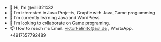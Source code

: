 - 👋 Hi, I’m @villi321432
- 👀 I’m interested in Java Projects, Grapfic with Java, Game programming.
- 🌱 I’m currently learning Java and WordPress
- 💞️ I’m looking to collaborate on Game programing.
- 📫 How to reach me Email: victorkalinitc@aol.de , WhatsApp: +4917657792489

<!---
villi321432/villi321432 is a ✨ special ✨ repository because its `README.md` (this file) appears on your GitHub profile.
You can click the Preview link to take a look at your changes.
--->
